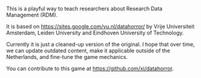 This is a playful way to teach researchers about Research Data Management (RDM).

It is based on <https://sites.google.com/vu.nl/datahorror/> by Vrije
Universiteit Amsterdam, Leiden University and Eindhoven University of
Technology.

Currently it is just a cleaned-up version of the original. I hope that over
time, we can update outdated content, make it applicable outside of the
Netherlands, and fine-tune the game mechanics.

You can contribute to this game at <https://github.com/xi/datahorror>.
